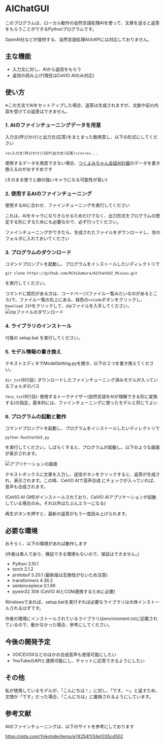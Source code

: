 # AIChatGUI

このプログラムは、ローカル動作の自然言語処理AIを使って、文章を送ると返答をもらうことができるPythonプログラムです。

OpenAI社などが提供する、自然言語処理AIのAPIには対応しておりません。

## 主な機能

* 入力文に対し、AIから返信をもらう
* 返信の読み上げ(現在はCeVIO AIのみ対応)

## 使い方

※この方法でAIをセットアップした場合、返答は生成されますが、文脈や前の内容を受けての返答はできません。

### 1. AIのファインチューニングデータを用意

入力文(呼びかけ)と出力文(応答)をまとまった数用意し、以下の形式にしてください

```<s>入力文(呼びかけ)[SEP]出力文(応答)</s><s>...```

使用するデータを用意できない場合、[つくよみちゃん会話AI計画](https://tyc.rei-yumesaki.net/material/kaiwa-ai/)のデータを書き換えるのがおすすめです

(そのまま使うと癖の強いキャラになる可能性が高い)

### 2. 使用するAIのファインチューニング

使用するAIに合わせ、ファインチューニングを実行してください

これは、AIをキャラになりきらせるためだけでなく、出力形式をプログラムの想定する形にするためにも必要なので、必ず行ってください。

ファインチューニングができたら、生成されたファイルをダウンロードし、空のフォルダに入れておいてください

### 3. プログラムのダウンロード

コマンドプロンプトを起動し、プログラムをインストールしたいディレクトリで

```git clone https://github.com/RChikamura/AIChatGUI_Misuzu.git```

を実行してください。

コマンドに抵抗がある方は、コードページ(ファイル一覧みたいなのがあるところ)で、ファイル一覧の右上にある、緑色の```<>Code```ボタンをクリックし、```Download ZIP```をクリックして、zipファイルを入手してください。
![zipファイルのダウンロード](https://github.com/RChikamura/AIChatGUI_Misuzu/assets/76420242/e434b1e4-0658-4f66-948b-b33a85c587f4)

### 4. ライブラリのインストール

付属の setup.bat を実行してください。

### 5. モデル情報の書き換え

テキストエディタでModelSetting.pyを開き、以下の２つを書き換えてください。

```dir_txt```(8行目): ダウンロードしたファインチューニング済みモデルが入っているフォルダのパス

```tknz_txt```(9行目): 使用するトークナイザー(自然言語をAIが理解できる形に変換する)の指定。基本的には、ファインチューニングに使ったモデルと同じでよい

### 6. プログラムの起動と動作

コマンドプロンプトを起動し、プログラムをインストールしたいディレクトリで

```python RunChatGUI.py```

を実行してください。しばらくすると、プログラムが起動し、以下のような画面が表示されます。

![アプリケーションの画面](https://github.com/RChikamura/AIChatGUI_Misuzu/assets/76420242/9a8ebb95-e210-4a46-a699-1f149a2a6f5e)

テキストボックスに文章を入力し、送信ボタンをクリックすると、返答が生成され、表示されます。この時、CeVIO AIで音声合成 にチェックが入っていれば、音声も合成されます。

(CeVIO AI OИEがインストールされており、CeVIO AIアプリケーションが起動している場合のみ。それ以外はたぶんエラーになる)

再生ボタンを押すと、最新の返答がもう一度読み上げられます。

## 必要な環境

おそらく、以下の環境があれば動作します

(作者は素人であり、検証できる環境もないので、保証はできません。)
 
* Python 3.10.1
* torch 2.1.2
* protobuf 3.20.1 (最新版は互換性がないため注意)
* transformers 4.36.2
* sentencepiece 0.1.99
* pywin32 306 (CeVIO AIとCOM連携するために必要)

Windowsであれば、setup.batを実行すれば必要なライブラリは大体インストールされるはずです。

作者の環境にインストールされているライブラリはenvironment.txtに記載されているので、動かなかった場合、参考にしてください。

## 今後の開発予定

* VOICEVOXなどのほかの合成音声も使用可能にしたい
* YouTubeのAPIと連携可能にし、チャットに応答できるようにしたい

## その他

私が使用しているモデルが、「こんにちは！」に対し、「です。～」と返すため、文頭が「です」だった場合、「こんにちは」に置換されるようにしています。

## 参考文献

AIのファインチューニングは、以下のサイトを参考にしております

https://qiita.com/Yokohide/items/e74254f334e1335cd502
